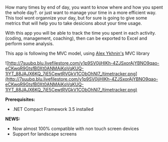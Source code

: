 How many times by end of day, you want to know where and how you spent the whole day?.
or just want to manage your time in a more efficient way.
This tool wont organnize your day, but for sure is going to give some metrics that
will help you to take desicions about your time usage.

With this app you will be able to track the time you spent in each activity. (coding, management, coaching), then can be exported to Excel and perform some analysis.

This app is following the MVC model, using [Alex Ykhnin's](http://mobilemvc.codeplex.com) MVC library


![http://7suubq.blu.livefilestore.com/y1p9SV0jjHIKh-4ZJSxorAjYBNO9qao-eCKwqR9GtsfB0Xt0ANMAiKqVqKUQ-1IYT_88JAJX6KQ_7iE5CewtRVGkV1CObOhNl7_/timetracker.png](http://7suubq.blu.livefilestore.com/y1p9SV0jjHIKh-4ZJSxorAjYBNO9qao-eCKwqR9GtsfB0Xt0ANMAiKqVqKUQ-1IYT_88JAJX6KQ_7iE5CewtRVGkV1CObOhNl7_/timetracker.png)

**Prerequisites:**
  * .NET Compact Framework 3.5 installed


**NEWS:**
  * Now almost 100% compatible with non touch screen devices
  * Support for landscape screens
